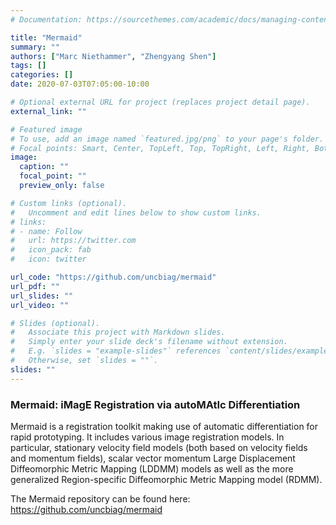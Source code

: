 ```yaml
---
# Documentation: https://sourcethemes.com/academic/docs/managing-content/

title: "Mermaid"
summary: ""
authors: ["Marc Niethammer", "Zhengyang Shen"]
tags: []
categories: []
date: 2020-07-03T07:05:00-10:00

# Optional external URL for project (replaces project detail page).
external_link: ""

# Featured image
# To use, add an image named `featured.jpg/png` to your page's folder.
# Focal points: Smart, Center, TopLeft, Top, TopRight, Left, Right, BottomLeft, Bottom, BottomRight.
image:
  caption: ""
  focal_point: ""
  preview_only: false

# Custom links (optional).
#   Uncomment and edit lines below to show custom links.
# links:
# - name: Follow
#   url: https://twitter.com
#   icon_pack: fab
#   icon: twitter

url_code: "https://github.com/uncbiag/mermaid"
url_pdf: ""
url_slides: ""
url_video: ""

# Slides (optional).
#   Associate this project with Markdown slides.
#   Simply enter your slide deck's filename without extension.
#   E.g. `slides = "example-slides"` references `content/slides/example-slides.md`.
#   Otherwise, set `slides = ""`.
slides: ""
---
```

### Mermaid: iMagE Registration via autoMAtIc Differentiation

Mermaid is a registration toolkit making use of automatic differentiation for rapid prototyping. It includes various image registration models. In particular, stationary velocity field models (both based on velocity fields and momentum fields), scalar vector momentum Large Displacement Diffeomorphic Metric Mapping (LDDMM) models as well as the more generalized Region-specific Diffeomorphic Metric Mapping model (RDMM).

The Mermaid repository can be found here:
https://github.com/uncbiag/mermaid

